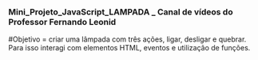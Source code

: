 ### Mini_Projeto_JavaScript_LAMPADA _ Canal de vídeos do Professor Fernando Leonid 

#Objetivo = criar uma lâmpada com três ações, ligar, desligar e quebrar. Para isso interagi com elementos HTML, eventos e utilização de funções.
